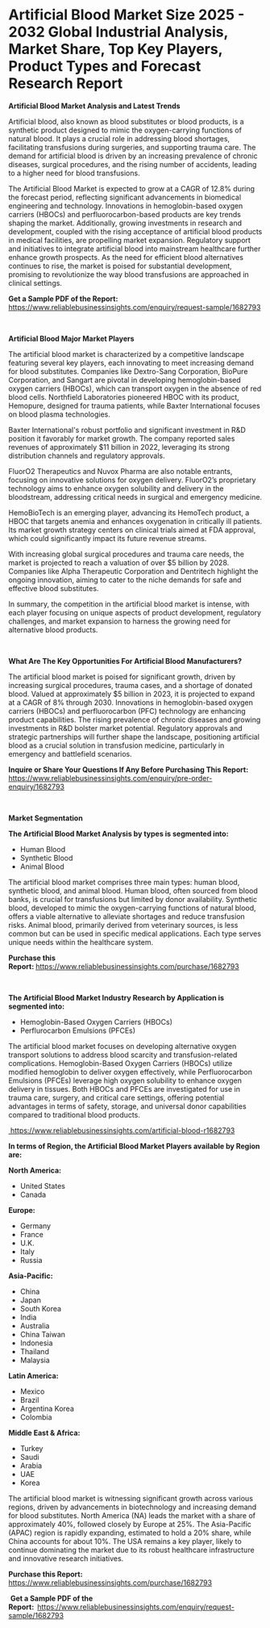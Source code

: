 <p><h1>Artificial Blood Market Size 2025 - 2032 Global Industrial Analysis, Market Share, Top Key Players, Product Types and Forecast Research Report</h1></p><p><strong>Artificial Blood Market Analysis and Latest Trends</strong></p>
<p><p>Artificial blood, also known as blood substitutes or blood products, is a synthetic product designed to mimic the oxygen-carrying functions of natural blood. It plays a crucial role in addressing blood shortages, facilitating transfusions during surgeries, and supporting trauma care. The demand for artificial blood is driven by an increasing prevalence of chronic diseases, surgical procedures, and the rising number of accidents, leading to a higher need for blood transfusions.</p><p>The Artificial Blood Market is expected to grow at a CAGR of 12.8% during the forecast period, reflecting significant advancements in biomedical engineering and technology. Innovations in hemoglobin-based oxygen carriers (HBOCs) and perfluorocarbon-based products are key trends shaping the market. Additionally, growing investments in research and development, coupled with the rising acceptance of artificial blood products in medical facilities, are propelling market expansion. Regulatory support and initiatives to integrate artificial blood into mainstream healthcare further enhance growth prospects. As the need for efficient blood alternatives continues to rise, the market is poised for substantial development, promising to revolutionize the way blood transfusions are approached in clinical settings.</p></p>
<p><strong>Get a Sample PDF of the Report:&nbsp;</strong> <a href="https://www.reliablebusinessinsights.com/enquiry/request-sample/1682793?utm_campaign=3439&utm_medium=2&utm_source=Github&utm_content=ia&utm_term=13042025&utm_id=artificial-blood">https://www.reliablebusinessinsights.com/enquiry/request-sample/1682793</a></p>
<p>&nbsp;</p>
<p><strong>Artificial Blood Major Market Players</strong></p>
<p><p>The artificial blood market is characterized by a competitive landscape featuring several key players, each innovating to meet increasing demand for blood substitutes. Companies like Dextro-Sang Corporation, BioPure Corporation, and Sangart are pivotal in developing hemoglobin-based oxygen carriers (HBOCs), which can transport oxygen in the absence of red blood cells. Northfield Laboratories pioneered HBOC with its product, Hemopure, designed for trauma patients, while Baxter International focuses on blood plasma technologies.</p><p>Baxter International's robust portfolio and significant investment in R&D position it favorably for market growth. The company reported sales revenues of approximately $11 billion in 2022, leveraging its strong distribution channels and regulatory approvals.</p><p>FluorO2 Therapeutics and Nuvox Pharma are also notable entrants, focusing on innovative solutions for oxygen delivery. FluorO2’s proprietary technology aims to enhance oxygen solubility and delivery in the bloodstream, addressing critical needs in surgical and emergency medicine.</p><p>HemoBioTech is an emerging player, advancing its HemoTech product, a HBOC that targets anemia and enhances oxygenation in critically ill patients. Its market growth strategy centers on clinical trials aimed at FDA approval, which could significantly impact its future revenue streams.</p><p>With increasing global surgical procedures and trauma care needs, the market is projected to reach a valuation of over $5 billion by 2028. Companies like Alpha Therapeutic Corporation and Dentritech highlight the ongoing innovation, aiming to cater to the niche demands for safe and effective blood substitutes.</p><p>In summary, the competition in the artificial blood market is intense, with each player focusing on unique aspects of product development, regulatory challenges, and market expansion to harness the growing need for alternative blood products.</p></p>
<p>&nbsp;</p>
<p><strong>What Are The Key Opportunities For Artificial Blood Manufacturers?</strong></p>
<p><p>The artificial blood market is poised for significant growth, driven by increasing surgical procedures, trauma cases, and a shortage of donated blood. Valued at approximately $5 billion in 2023, it is projected to expand at a CAGR of 8% through 2030. Innovations in hemoglobin-based oxygen carriers (HBOCs) and perfluorocarbon (PFC) technology are enhancing product capabilities. The rising prevalence of chronic diseases and growing investments in R&D bolster market potential. Regulatory approvals and strategic partnerships will further shape the landscape, positioning artificial blood as a crucial solution in transfusion medicine, particularly in emergency and battlefield scenarios.</p></p>
<p><strong>Inquire or Share Your Questions If Any Before Purchasing This Report:</strong> <a href="https://www.reliablebusinessinsights.com/enquiry/pre-order-enquiry/1682793?utm_campaign=3439&utm_medium=2&utm_source=Github&utm_content=ia&utm_term=13042025&utm_id=artificial-blood">https://www.reliablebusinessinsights.com/enquiry/pre-order-enquiry/1682793</a></p>
<p>&nbsp;</p>
<p><strong>Market Segmentation</strong></p>
<p><strong>The Artificial Blood Market Analysis by types is segmented into:</strong></p>
<p><ul><li>Human Blood</li><li>Synthetic Blood</li><li>Animal Blood</li></ul></p>
<p><p>The artificial blood market comprises three main types: human blood, synthetic blood, and animal blood. Human blood, often sourced from blood banks, is crucial for transfusions but limited by donor availability. Synthetic blood, developed to mimic the oxygen-carrying functions of natural blood, offers a viable alternative to alleviate shortages and reduce transfusion risks. Animal blood, primarily derived from veterinary sources, is less common but can be used in specific medical applications. Each type serves unique needs within the healthcare system.</p></p>
<p><strong>Purchase this Report:&nbsp;</strong><a href="https://www.reliablebusinessinsights.com/purchase/1682793?utm_campaign=3439&utm_medium=2&utm_source=Github&utm_content=ia&utm_term=13042025&utm_id=artificial-blood">https://www.reliablebusinessinsights.com/purchase/1682793</a></p>
<p>&nbsp;</p>
<p><strong>The Artificial Blood Market Industry Research by Application is segmented into:</strong></p>
<p><ul><li>Hemoglobin-Based Oxygen Carriers (HBOCs)</li><li>Perflurocarbon Emulsions (PFCEs)</li></ul></p>
<p><p>The artificial blood market focuses on developing alternative oxygen transport solutions to address blood scarcity and transfusion-related complications. Hemoglobin-Based Oxygen Carriers (HBOCs) utilize modified hemoglobin to deliver oxygen effectively, while Perfluorocarbon Emulsions (PFCEs) leverage high oxygen solubility to enhance oxygen delivery in tissues. Both HBOCs and PFCEs are investigated for use in trauma care, surgery, and critical care settings, offering potential advantages in terms of safety, storage, and universal donor capabilities compared to traditional blood products.</p></p>
<p><a href="https://www.reliablebusinessinsights.com/artificial-blood-r1682793?utm_campaign=3439&utm_medium=2&utm_source=Github&utm_content=ia&utm_term=13042025&utm_id=artificial-blood">&nbsp;https://www.reliablebusinessinsights.com/artificial-blood-r1682793</a></p>
<p><strong>In terms of Region, the Artificial Blood Market Players available by Region are:</strong></p>
<p>
    <p> <strong> North America: </strong>
        <ul>
            <li>United States</li>
            <li>Canada</li>
        </ul>
        </p> 
    <p> <strong> Europe: </strong>
        <ul>
            <li>Germany</li>
            <li>France</li>
            <li>U.K.</li>
            <li>Italy</li>
            <li>Russia</li>
        </ul>
        </p> 
    <p> <strong> Asia-Pacific: </strong>
        <ul>
            <li>China</li>
            <li>Japan</li>
            <li>South Korea</li>
            <li>India</li>
            <li>Australia</li>
            <li>China Taiwan</li>
            <li>Indonesia</li>
            <li>Thailand</li>
            <li>Malaysia</li>
        </ul>
        </p> 
    <p> <strong> Latin America: </strong>
        <ul>
            <li>Mexico</li>
            <li>Brazil</li>
            <li>Argentina Korea</li>
            <li>Colombia</li>
        </ul>
        </p> 
    <p> <strong> Middle East & Africa: </strong>
        <ul>
            <li>Turkey</li>
            <li>Saudi</li>
            <li>Arabia</li>
            <li>UAE</li>
            <li>Korea</li>
        </ul>
    </p>
    </p>
<p><p>The artificial blood market is witnessing significant growth across various regions, driven by advancements in biotechnology and increasing demand for blood substitutes. North America (NA) leads the market with a share of approximately 40%, followed closely by Europe at 25%. The Asia-Pacific (APAC) region is rapidly expanding, estimated to hold a 20% share, while China accounts for about 10%. The USA remains a key player, likely to continue dominating the market due to its robust healthcare infrastructure and innovative research initiatives.</p></p>
<p><strong>Purchase this Report: </strong><a href="https://www.reliablebusinessinsights.com/purchase/1682793?utm_campaign=3439&utm_medium=2&utm_source=Github&utm_content=ia&utm_term=13042025&utm_id=artificial-blood">https://www.reliablebusinessinsights.com/purchase/1682793</a></p>
<p>&nbsp;<strong>Get a Sample PDF of the Report:&nbsp;&nbsp;</strong><a href="https://www.reliablebusinessinsights.com/enquiry/request-sample/1682793?utm_campaign=3439&utm_medium=2&utm_source=Github&utm_content=ia&utm_term=13042025&utm_id=artificial-blood">https://www.reliablebusinessinsights.com/enquiry/request-sample/1682793</a></p>
<p><strong></strong></p>
<p><p></p><p></p><p></p></p>